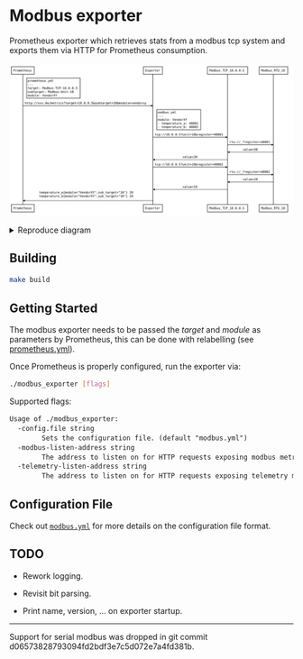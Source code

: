 # Modbus exporter

Prometheus exporter which retrieves stats from a modbus tcp system and exports
them via HTTP for Prometheus consumption.

![Scrape sequence](/scrape-sequence.svg "Scrape sequence")

<details>
 <summary>Reproduce diagram</summary>
 
 Go to: https://bramp.github.io/js-sequence-diagrams/
 
 ```
Note right of Prometheus: promehteus.yml \n --- \n target: Modbus-TCP-10.0.0.5 \n subtarget: Modbus-Unit-10 \n module: VendorXY
Prometheus->Exporter: http://xxx.de/metrics?target=10.0.0.5&subtarget=10&module=vendorxy
Note right of Exporter: modbus.yml \n --- \n module: VendorXY \n - temperature_a: 40001 \n - temperature_b: 40002

Exporter->Modbus_TCP_10.0.0.5: tcp://10.0.0.5?unit=10&register=40001
Modbus_TCP_10.0.0.5->Modbus_RTU_10: rtu://_?register=40001
Modbus_RTU_10-->Modbus_TCP_10.0.0.5: value=20
Modbus_TCP_10.0.0.5-->Exporter: value=20

Exporter->Modbus_TCP_10.0.0.5: tcp://10.0.0.5?unit=10&register=40002
Modbus_TCP_10.0.0.5->Modbus_RTU_10: rtu://_?register=40002
Modbus_RTU_10-->Modbus_TCP_10.0.0.5: value=19
Modbus_TCP_10.0.0.5-->Exporter: value=19

Exporter-->Prometheus:temperature_a{module="VendorXY",sub_target="10"} 20 \ntemperature_b{module="VendorXY",sub_target="10"} 19

 ```

</details>



## Building

```bash
make build
```


## Getting Started

The modbus exporter needs to be passed the *target* and *module* as parameters
by Prometheus, this can be done with relabelling (see
[prometheus.yml](prometheus.yml)).

Once Prometheus is properly configured, run the exporter via:

```bash
./modbus_exporter [flags]
```

Supported flags:

[embedmd]:# (help.txt)
```txt
Usage of ./modbus_exporter:
  -config.file string
    	Sets the configuration file. (default "modbus.yml")
  -modbus-listen-address string
    	The address to listen on for HTTP requests exposing modbus metrics. (default ":9602")
  -telemetry-listen-address string
    	The address to listen on for HTTP requests exposing telemetry metrics about the exporter itself. (default ":9011")
```


## Configuration File

Check out [`modbus.yml`](/modbus.yml) for more details on the configuration file
format.


## TODO

- Rework logging.

- Revisit bit parsing.

- Print name, version, ... on exporter startup.


---


Support for serial modbus was dropped in git commit
d06573828793094fd2bdf3e7c5d072e7a4fd381b.
